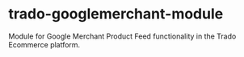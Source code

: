 # trado-googlemerchant-module
Module for Google Merchant Product Feed functionality in the Trado Ecommerce platform.
